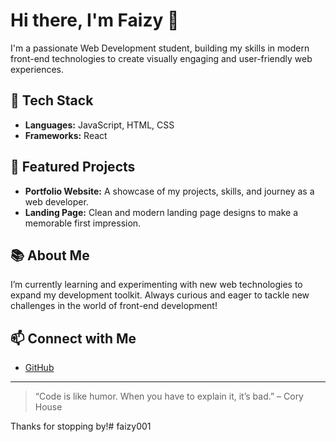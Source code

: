 # Hi there, I'm Faizy 👋

I'm a passionate Web Development student, building my skills in modern front-end technologies to create visually engaging and user-friendly web experiences.

## 🚀 Tech Stack
- **Languages:** JavaScript, HTML, CSS
- **Frameworks:** React

## 🌟 Featured Projects

- **Portfolio Website:** A showcase of my projects, skills, and journey as a web developer.
- **Landing Page:** Clean and modern landing page designs to make a memorable first impression.

## 📚 About Me
I’m currently learning and experimenting with new web technologies to expand my development toolkit. Always curious and eager to tackle new challenges in the world of front-end development!

## 📫 Connect with Me
- [GitHub](https://github.com/faizy0034)

---

> “Code is like humor. When you have to explain it, it’s bad.” – Cory House

Thanks for stopping by!# faizy001
